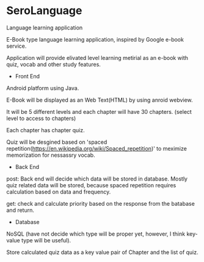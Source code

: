 # SeroLanguage

Language learning application 

E-Book type language learning application, inspired by Google e-book service.

Application will provide elivated level learning metirial as an e-book with quiz, vocab and other study features.

- Front End

Android platform using Java. 

E-Book will be displayed as an Web Text(HTML) by using anroid webview. 

It will be 5 different levels and each chapter will have 30 chapters. (select level to access to chapters)

Each chapter has chapter quiz.

Quiz will be desgined based on 'spaced repetition(https://en.wikipedia.org/wiki/Spaced_repetition)' to meximize memorization for nessassry vocab.

- Back End

post: Back end will decide which data will be stored in database. Mostly quiz related data will be stored, because spaced repetition requires calculation based on data and frequency. 

get: check and calculate priority based on the response from the batabase and return.

- Database

NoSQL (have not decide which type will be proper yet, however, I think key-value type will be useful).

Store calculated quiz data as a key value pair of Chapter and the list of quiz.
